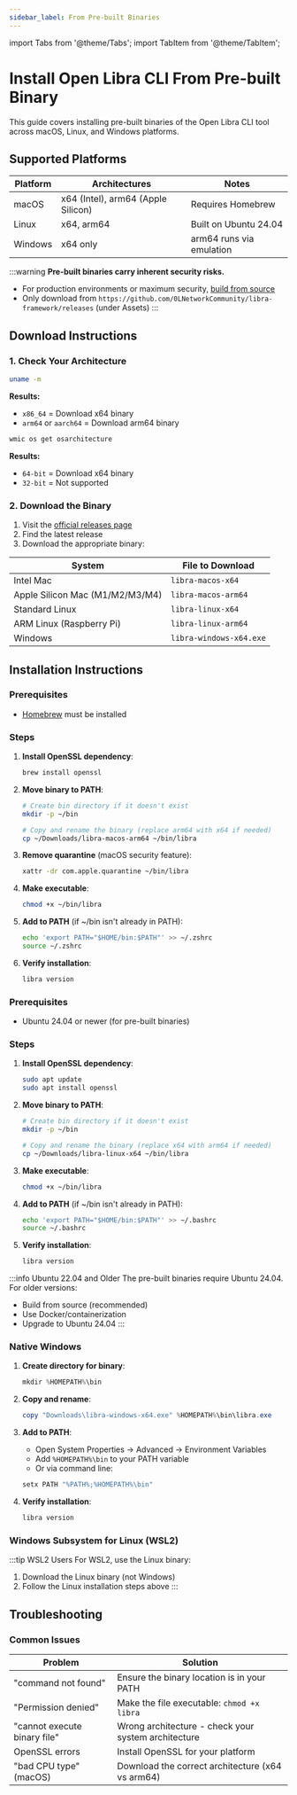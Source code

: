 ```yaml
---
sidebar_label: From Pre-built Binaries 
---
```


import Tabs from '@theme/Tabs';
import TabItem from '@theme/TabItem';

# Install Open Libra CLI From Pre-built Binary

This guide covers installing pre-built binaries of the Open Libra CLI tool across macOS, Linux, and Windows platforms.

## Supported Platforms

| Platform | Architectures | Notes |
|----------|--------------|-------|
| macOS | x64 (Intel), arm64 (Apple Silicon) | Requires Homebrew |
| Linux | x64, arm64 | Built on Ubuntu 24.04 |
| Windows | x64 only | arm64 runs via emulation |

:::warning
**Pre-built binaries carry inherent security risks.**
- For production environments or maximum security, [build from source](./install-open-libra-cli.md)
- Only download from `https://github.com/0LNetworkCommunity/libra-framework/releases` (under Assets)
  :::

## Download Instructions

### 1. Check Your Architecture

<Tabs>
<TabItem value="unix" label="macOS/Linux" default>

```bash
uname -m
```

**Results:**
- `x86_64` = Download x64 binary
- `arm64` or `aarch64` = Download arm64 binary

</TabItem>
<TabItem value="windows" label="Windows">

```powershell
wmic os get osarchitecture
```

**Results:**
- `64-bit` = Download x64 binary
- `32-bit` = Not supported

</TabItem>
</Tabs>

### 2. Download the Binary

1. Visit the [official releases page](https://github.com/0LNetworkCommunity/libra-framework/releases)
2. Find the latest release
3. Download the appropriate binary:

| System | File to Download |
|--------|------------------|
| Intel Mac | `libra-macos-x64` |
| Apple Silicon Mac (M1/M2/M3/M4) | `libra-macos-arm64` |
| Standard Linux | `libra-linux-x64` |
| ARM Linux (Raspberry Pi) | `libra-linux-arm64` |
| Windows | `libra-windows-x64.exe` |

## Installation Instructions

<Tabs>
<TabItem value="macos" label="macOS" default>

### Prerequisites
- [Homebrew](https://brew.sh/) must be installed

### Steps

1. **Install OpenSSL dependency**:
   ```bash
   brew install openssl
   ```

2. **Move binary to PATH**:
   ```bash
   # Create bin directory if it doesn't exist
   mkdir -p ~/bin
   
   # Copy and rename the binary (replace arm64 with x64 if needed)
   cp ~/Downloads/libra-macos-arm64 ~/bin/libra
   ```

3. **Remove quarantine** (macOS security feature):
   ```bash
   xattr -dr com.apple.quarantine ~/bin/libra
   ```

4. **Make executable**:
   ```bash
   chmod +x ~/bin/libra
   ```

5. **Add to PATH** (if ~/bin isn't already in PATH):
   ```bash
   echo 'export PATH="$HOME/bin:$PATH"' >> ~/.zshrc
   source ~/.zshrc
   ```

6. **Verify installation**:
   ```bash
   libra version
   ```

</TabItem>
<TabItem value="linux" label="Linux">

### Prerequisites
- Ubuntu 24.04 or newer (for pre-built binaries)

### Steps

1. **Install OpenSSL dependency**:
   ```bash
   sudo apt update
   sudo apt install openssl
   ```

2. **Move binary to PATH**:
   ```bash
   # Create bin directory if it doesn't exist
   mkdir -p ~/bin
   
   # Copy and rename the binary (replace x64 with arm64 if needed)
   cp ~/Downloads/libra-linux-x64 ~/bin/libra
   ```

3. **Make executable**:
   ```bash
   chmod +x ~/bin/libra
   ```

4. **Add to PATH** (if ~/bin isn't already in PATH):
   ```bash
   echo 'export PATH="$HOME/bin:$PATH"' >> ~/.bashrc
   source ~/.bashrc
   ```

5. **Verify installation**:
   ```bash
   libra version
   ```

:::info Ubuntu 22.04 and Older
The pre-built binaries require Ubuntu 24.04. For older versions:
- Build from source (recommended)
- Use Docker/containerization
- Upgrade to Ubuntu 24.04
  :::

</TabItem>
<TabItem value="windows" label="Windows">

### Native Windows

1. **Create directory for binary**:
   ```powershell
   mkdir %HOMEPATH%\bin
   ```

2. **Copy and rename**:
   ```powershell
   copy "Downloads\libra-windows-x64.exe" %HOMEPATH%\bin\libra.exe
   ```

3. **Add to PATH**:
    - Open System Properties → Advanced → Environment Variables
    - Add `%HOMEPATH%\bin` to your PATH variable
    - Or via command line:
   ```powershell
   setx PATH "%PATH%;%HOMEPATH%\bin"
   ```

4. **Verify installation**:
   ```powershell
   libra version
   ```

### Windows Subsystem for Linux (WSL2)

:::tip WSL2 Users
For WSL2, use the Linux binary:
1. Download the Linux binary (not Windows)
2. Follow the Linux installation steps above
   :::

</TabItem>
</Tabs>

## Troubleshooting

### Common Issues

| Problem | Solution |
|---------|----------|
| "command not found" | Ensure the binary location is in your PATH |
| "Permission denied" | Make the file executable: `chmod +x libra` |
| "cannot execute binary file" | Wrong architecture - check your system architecture |
| OpenSSL errors | Install OpenSSL for your platform |
| "bad CPU type" (macOS) | Download the correct architecture (x64 vs arm64) |
